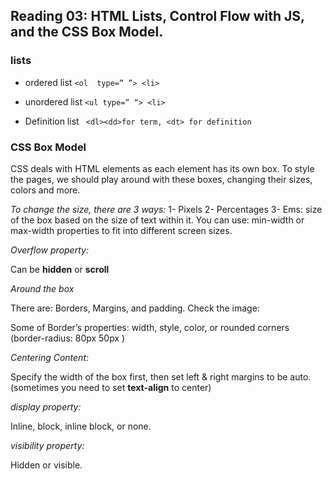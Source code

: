 ## Reading 03: HTML Lists, Control Flow with JS, and the CSS Box Model. 

### lists 

+ ordered list ``` <ol  type=” ”> <li> ``` 

+ unordered list ``` <ul type=” “> <li> ```

+ Definition list ``` <dl><dd>for term, <dt> for definition```

### CSS Box Model

CSS deals with HTML elements as each element has its own box. 
To style the pages, we should play around with these boxes, changing their sizes, colors and more. 

_To change the size, there are 3 ways:_
1-	Pixels
2-	Percentages
3-	Ems: size of the box based on the size of text within it. 
You can use: min-width or max-width properties to fit into different screen sizes. 

_Overflow property:_

Can be **hidden** or **scroll**

_Around the box_

There are: Borders, Margins, and padding. Check the image: 
 
Some of Border’s properties: width, style, color, or rounded corners (border-radius: 80px 50px )

_Centering Content:_

Specify the width of the box first, then set left & right margins to be auto. (sometimes you need to set **text-align** to center)

_display property:_

Inline, block, inline block, or none.

_visibility property:_ 

Hidden or visible.

